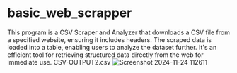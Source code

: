 # basic_web_scrapper
This program is a CSV Scraper and Analyzer that downloads a CSV file from a specified website, ensuring it includes headers. The scraped data is loaded into a table, enabling users to analyze the dataset further. It's an efficient tool for retrieving structured data directly from the web for immediate use.
CSV-OUTPUT2.csv
![Screenshot 2024-11-24 112611](https://github.com/user-attachments/assets/7c5ed9ef-5424-42f7-8507-1f33e729f6af)
